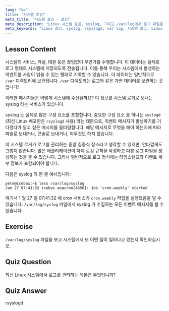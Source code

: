 ```yaml
---
lang: "ko"
title: "시스템 로깅"
meta_title: "시스템 로깅 - 로깅"
meta_description: "Linux 시스템 로깅, syslog, 그리고 /var/log에서 로그 파일을 보는 방법을 배웁니다. rsyslogd 를 이해하고 이 초보자 가이드를 통해 시스템 이벤트를 모니터링하세요."
meta_keywords: "Linux 로깅, syslog, rsyslogd, var log, 시스템 로그, Linux 튜토리얼, 초보자 가이드"
---
```


## Lesson Content

시스템의 서비스, 커널, 데몬 등은 끊임없이 무언가를 수행합니다. 이 데이터는 실제로 로그 형태로 시스템에 저장되도록 전송됩니다. 이를 통해 우리는 시스템에서 발생하는 이벤트를 사람이 읽을 수 있는 형태로 기록할 수 있습니다. 이 데이터는 일반적으로 `/var` 디렉토리에 보관됩니다. `/var` 디렉토리는 로그와 같은 가변 데이터를 보관하는 곳입니다!

이러한 메시지들은 어떻게 시스템에 수신될까요? 이 정보를 시스템 로거로 보내는 syslog 라는 서비스가 있습니다.

syslog 는 실제로 많은 구성 요소를 포함합니다. 중요한 구성 요소 중 하나는 `syslogd` (최신 Linux 배포판은 `rsyslogd` 사용) 라는 데몬으로, 이벤트 메시지가 발생하기를 기다렸다가 알고 싶은 메시지를 필터링합니다. 해당 메시지로 무엇을 해야 하는지에 따라 파일로 보내거나, 콘솔로 보내거나, 아무것도 하지 않습니다.

이 시스템 로거가 로그를 관리하는 중앙 집중식 장소라고 생각할 수 있지만, 안타깝게도 그렇지 않습니다. 많은 애플리케이션이 자체 로깅 규칙을 작성하고 다른 로그 파일을 생성하는 것을 볼 수 있습니다. 그러나 일반적으로 로그 형식에는 타임스탬프와 이벤트 세부 정보가 포함되어야 합니다.

다음은 syslog 의 한 줄 예시입니다:

```plaintext
pete@icebox:~$ less /var/log/syslog
Jan 27 07:41:32 icebox anacron[4650]: Job `cron.weekly' started
```

여기서 1 월 27 일 07:41:32 에 cron 서비스가 `cron.weekly` 작업을 실행했음을 알 수 있습니다. `/var/log/syslog` 파일에서 syslog 가 수집하는 모든 이벤트 메시지를 볼 수 있습니다.

## Exercise

`/var/log/syslog` 파일을 보고 시스템에서 또 어떤 일이 일어나고 있는지 확인하십시오.

## Quiz Question

최신 Linux 시스템에서 로그를 관리하는 데몬은 무엇입니까?

## Quiz Answer

rsyslogd
